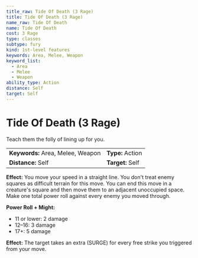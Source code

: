 ```yaml
---
title_raw: Tide Of Death (3 Rage)
title: Tide Of Death (3 Rage)
name_raw: Tide Of Death
name: Tide Of Death
cost: 3 Rage
type: classes
subtype: fury
kind: 1st-level features
keywords: Area, Melee, Weapon
keyword_list:
  - Area
  - Melee
  - Weapon
ability_type: Action
distance: Self
target: Self
---
```


# Tide Of Death (3 Rage)

Teach them the folly of lining up for you.

|                                   |                  |
| :-------------------------------- | :--------------- |
| **Keywords:** Area, Melee, Weapon | **Type:** Action |
| **Distance:** Self                | **Target:** Self |

**Effect:** You move your speed in a straight line. You don't treat enemy squares as difficult terrain for this move. You can end this move in a creature's square and then move them to an adjacent unoccupied space. Make one total power roll against every enemy you moved through.

**Power Roll + Might:**

- 11 or lower: 2 damage
- 12–16: 3 damage
- 17+: 5 damage

**Effect:** The target takes an extra (SURGE) for every free strike you triggered from your move.
